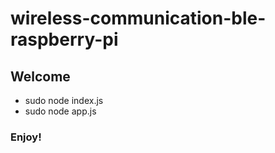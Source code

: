# wireless-communication-ble-raspberry-pi

## Welcome

- sudo node index.js
- sudo node app.js

### Enjoy!
